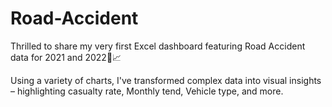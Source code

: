 # Road-Accident

Thrilled to share my very first Excel dashboard featuring Road Accident data for 2021 and 2022🚀📈

Using a variety of charts, I've transformed complex data into visual insights – highlighting casualty rate, Monthly tend, Vehicle type, and more. 
